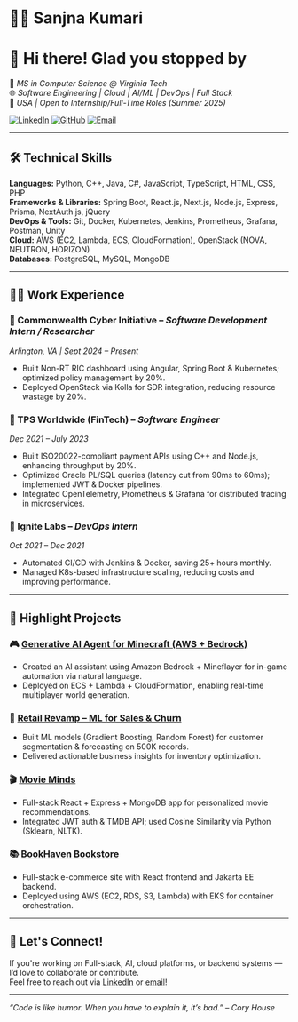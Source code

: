 # 👩‍💻 Sanjna Kumari

# 👋 Hi there! Glad you stopped by

🚀 *MS in Computer Science @ Virginia Tech*  
🌐 *Software Engineering | Cloud | AI/ML | DevOps | Full Stack*  
📍 *USA | Open to Internship/Full-Time Roles (Summer 2025)*

[![LinkedIn](https://img.shields.io/badge/LinkedIn-blue?style=flat&logo=linkedin)](https://www.linkedin.com/in/sanjnakumari)
[![GitHub](https://img.shields.io/badge/GitHub-%2312100E.svg?style=flat&logo=github&logoColor=white)](https://github.com/SanjnaKumari)
[![Email](https://img.shields.io/badge/Email-sanjnak@vt.edu-blue)](mailto:sanjnak@vt.edu)

---

## 🛠️ Technical Skills

**Languages:** Python, C++, Java, C#, JavaScript, TypeScript, HTML, CSS, PHP  
**Frameworks & Libraries:** Spring Boot, React.js, Next.js, Node.js, Express, Prisma, NextAuth.js, jQuery  
**DevOps & Tools:** Git, Docker, Kubernetes, Jenkins, Prometheus, Grafana, Postman, Unity  
**Cloud:** AWS (EC2, Lambda, ECS, CloudFormation), OpenStack (NOVA, NEUTRON, HORIZON)  
**Databases:** PostgreSQL, MySQL, MongoDB

---

## 🧑‍💻 Work Experience

### 🔹 Commonwealth Cyber Initiative – *Software Development Intern / Researcher*  
*Arlington, VA | Sept 2024 – Present*  
- Built Non-RT RIC dashboard using Angular, Spring Boot & Kubernetes; optimized policy management by 20%.  
- Deployed OpenStack via Kolla for SDR integration, reducing resource wastage by 20%.

### 🔹 TPS Worldwide (FinTech) – *Software Engineer*  
*Dec 2021 – July 2023*  
- Built ISO20022-compliant payment APIs using C++ and Node.js, enhancing throughput by 20%.  
- Optimized Oracle PL/SQL queries (latency cut from 90ms to 60ms); implemented JWT & Docker pipelines.  
- Integrated OpenTelemetry, Prometheus & Grafana for distributed tracing in microservices.

### 🔹 Ignite Labs – *DevOps Intern*  
*Oct 2021 – Dec 2021*  
- Automated CI/CD with Jenkins & Docker, saving 25+ hours monthly.  
- Managed K8s-based infrastructure scaling, reducing costs and improving performance.

---

## 🌟 Highlight Projects

### 🎮 [Generative AI Agent for Minecraft (AWS + Bedrock)](https://github.com/SanjnaKumari/Generative-AI-Agents-for-Minecraft-Automating-Creative-World-Tasks-with-Amazon-Bedrock)
- Created an AI assistant using Amazon Bedrock + Mineflayer for in-game automation via natural language.  
- Deployed on ECS + Lambda + CloudFormation, enabling real-time multiplayer world generation.

### 🛒 [Retail Revamp – ML for Sales & Churn](https://github.com/SanjnaKumari/Retail-Revamp-Customer-Segmentation-and-Sales-Prediction)
- Built ML models (Gradient Boosting, Random Forest) for customer segmentation & forecasting on 500K records.  
- Delivered actionable business insights for inventory optimization.

### 🎬 [Movie Minds](https://github.com/SanjnaKumari/MovieMinds)
- Full-stack React + Express + MongoDB app for personalized movie recommendations.  
- Integrated JWT auth & TMDB API; used Cosine Similarity via Python (Sklearn, NLTK).

### 📚 [BookHaven Bookstore](https://github.com/SanjnaKumari/BookHaven-Bookstore)
- Full-stack e-commerce site with React frontend and Jakarta EE backend.  
- Deployed using AWS (EC2, RDS, S3, Lambda) with EKS for container orchestration.

---

## 📌 Let's Connect!
If you're working on Full-stack, AI, cloud platforms, or backend systems — I’d love to collaborate or contribute.  
Feel free to reach out via [LinkedIn](https://www.linkedin.com/in/sanjnakumari) or [email](mailto:sanjnak@vt.edu)!

---

_“Code is like humor. When you have to explain it, it’s bad.” – Cory House_
